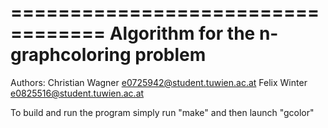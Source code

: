 
==================================
Algorithm for the n-graphcoloring problem
==================================

Authors:
Christian Wagner e0725942@student.tuwien.ac.at
Felix Winter e0825516@student.tuwien.ac.at


To build and run the program simply run "make" and then launch "gcolor"